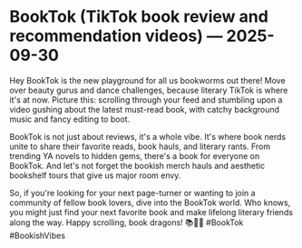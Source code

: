 # BookTok (TikTok book review and recommendation videos) — 2025-09-30

Hey BookTok is the new playground for all us bookworms out there! Move over beauty gurus and dance challenges, because literary TikTok is where it's at now. Picture this: scrolling through your feed and stumbling upon a video gushing about the latest must-read book, with catchy background music and fancy editing to boot.

BookTok is not just about reviews, it's a whole vibe. It's where book nerds unite to share their favorite reads, book hauls, and literary rants. From trending YA novels to hidden gems, there's a book for everyone on BookTok. And let's not forget the bookish merch hauls and aesthetic bookshelf tours that give us major room envy.

So, if you're looking for your next page-turner or wanting to join a community of fellow book lovers, dive into the BookTok world. Who knows, you might just find your next favorite book and make lifelong literary friends along the way. Happy scrolling, book dragons! 📚🐉🎥 #BookTok #BookishVibes